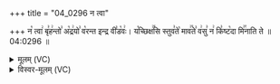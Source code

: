 +++
title = "04_0296 न त्वा"

+++
न꣡ त्वा꣢ बृ꣣ह꣢न्तो꣣ अ꣡द्र꣢यो꣣ व꣡रन्त इन्द्र वी꣣ड꣡वः꣢। य꣡च्छिक्ष꣢꣯सि स्तुव꣣ते꣡ माव꣢꣯ते꣣ व꣢सु꣣ न꣢ कि꣣ष्ट꣡दा मि꣢꣯नाति ते ॥ 04:0296 ॥

<details><summary>मूलम् (VC)</summary>

न꣡ त्वा꣢ बृ꣣ह꣢न्तो꣣ अ꣡द्र꣢यो꣣ व꣡र꣢न्त इन्द्र वी꣣ड꣡वः꣢ । य꣡च्छिक्ष꣢꣯सि स्तुव꣣ते꣡ माव꣢꣯ते꣣ व꣢सु꣣ न꣢ कि꣣ष्ट꣡दा मि꣢꣯नाति ते ॥२९६॥
</details>

<details><summary>विस्वर-मूलम् (VC)</summary>

न त्वा बृहन्तो अद्रयो वरन्त इन्द्र वीडवः । यच्छिक्षसि स्तुवते मावते वसु न किष्टदा मिनाति ते ॥२९६॥
</details>